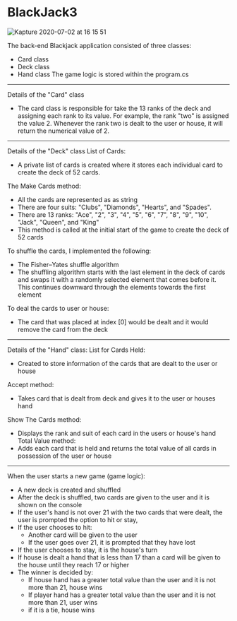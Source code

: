 # BlackJack3

![Kapture 2020-07-02 at 16 15 51](https://user-images.githubusercontent.com/62678918/86405433-59b31b00-bc7f-11ea-93ac-4f7f0cf34b79.gif)


The back-end Blackjack application consisted of three classes:

- Card class
- Deck class
- Hand class
  The game logic is stored within the program.cs

---

Details of the "Card" class

- The card class is responsible for take the 13 ranks of the deck and assigning each rank to its value. For example, the rank "two" is assigned the value 2. Whenever the rank two is dealt to the user or house, it will return the numerical value of 2.

---

Details of the "Deck" class
List of Cards:

- A private list of cards is created where it stores each individual card to create the deck of 52 cards.

The Make Cards method:

- All the cards are represented as as string
- There are four suits: "Clubs", "Diamonds", "Hearts", and "Spades".
- There are 13 ranks: "Ace", "2", "3", "4", "5", "6", "7", "8", "9", "10",
  "Jack", "Queen", and "King"
- This method is called at the initial start of the game to create the deck of 52 cards

To shuffle the cards, I implemented the following:

- The Fisher–Yates shuffle algorithm
- The shuffling algorithm starts with the last element in the deck of cards and swaps it with a randomly selected element that comes before it. This continues downward through the elements towards the first element

To deal the cards to user or house:

- The card that was placed at index [0] would be dealt and it would remove the card from the deck

---

Details of the "Hand" class:
List for Cards Held:

- Created to store information of the cards that are dealt to the user or house

Accept method:

- Takes card that is dealt from deck and gives it to the user or houses hand

Show The Cards method:

- Displays the rank and suit of each card in the users or house's hand
  Total Value method:
- Adds each card that is held and returns the total value of all cards in possession of the user or house

---

When the user starts a new game (game logic):

- A new deck is created and shuffled
- After the deck is shuffled, two cards are given to the user and it is shown on the console
- If the user's hand is not over 21 with the two cards that were dealt, the user is prompted the option to hit or stay,
- If the user chooses to hit:
  - Another card will be given to the user
  - If the user goes over 21, it is prompted that they have lost
- If the user chooses to stay, it is the house's turn
- If house is dealt a hand that is less than 17 than a card will be given to the house until they reach 17 or higher
- The winner is decided by:
  - If house hand has a greater total value than the user and it is not more than 21, house wins
  - If player hand has a greater total value than the user and it is not more than 21, user wins
  - if it is a tie, house wins
